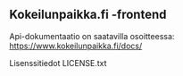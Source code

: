 ## Kokeilunpaikka.fi -frontend

Api-dokumentaatio on saatavilla osoitteessa: https://www.kokeilunpaikka.fi/docs/

Lisenssitiedot LICENSE.txt
